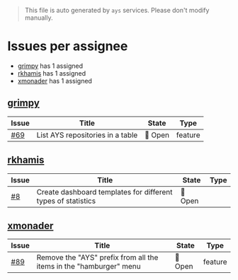 > This file is auto generated by `ays` services. Please don't modify manually.

# Issues per assignee
- [grimpy](#grimpy) has 1 assigned
- [rkhamis](#rkhamis) has 1 assigned
- [xmonader](#xmonader) has 1 assigned



## [grimpy](https://github.com/grimpy)

|Issue|Title|State|Type|
|-----|-----|-----|----|
|[#69](https://github.com/jumpscale/jscockpit/issues/69)|List AYS repositories in a table|:red_circle: Open|feature|


## [rkhamis](https://github.com/rkhamis)

|Issue|Title|State|Type|
|-----|-----|-----|----|
|[#8](https://github.com/jumpscale/jscockpit/issues/8)|Create dashboard templates for different types of statistics|:red_circle: Open||


## [xmonader](https://github.com/xmonader)

|Issue|Title|State|Type|
|-----|-----|-----|----|
|[#89](https://github.com/jumpscale/jscockpit/issues/89)|Remove the "AYS" prefix from all the items in the "hamburger" menu |:red_circle: Open|feature|


